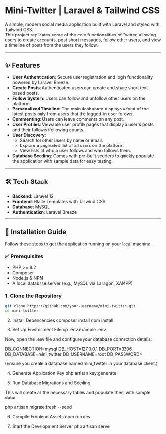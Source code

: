 # Mini-Twitter | Laravel & Tailwind CSS

A simple, modern social media application built with Laravel and styled with Tailwind CSS.  
This project replicates some of the core functionalities of Twitter, allowing users to create accounts, post short messages, follow other users, and view a timeline of posts from the users they follow.

---

## ✨ Features

- **User Authentication**: Secure user registration and login functionality powered by Laravel Breeze.  
- **Create Posts**: Authenticated users can create and share short text-based posts.  
- **Follow System**: Users can follow and unfollow other users on the platform.  
- **Personalized Timeline**: The main dashboard displays a feed of the latest posts only from users that the logged-in user follows.  
- **Commenting**: Users can leave comments on any post.  
- **User Profiles**: Viewable user profile pages that display a user's posts and their follower/following counts.  
- **User Discovery**:  
  - Search for other users by name or email.  
  - Explore a paginated list of all users on the platform.  
  - View lists of who a user follows and who follows them.  
- **Database Seeding**: Comes with pre-built seeders to quickly populate the application with sample data for easy testing.

---

## 🛠 Tech Stack

- **Backend**: Laravel 12  
- **Frontend**: Blade Templates with Tailwind CSS  
- **Database**: MySQL  
- **Authentication**: Laravel Breeze  

---

## 🚀 Installation Guide

Follow these steps to get the application running on your local machine.

### ✅ Prerequisites
- PHP >= 8.2  
- Composer  
- Node.js & NPM  
- A local database server (e.g., MySQL via Laragon, XAMPP)  

### 1. Clone the Repository
```bash
git clone https://github.com/your-username/mini-twitter.git
cd mini-twitter
```
2. Install Dependencies
composer install
npm install

3. Set Up Environment File
cp .env.example .env


Now, open the .env file and configure your database connection details:

DB_CONNECTION=mysql
DB_HOST=127.0.0.1
DB_PORT=3306
DB_DATABASE=mini_twitter
DB_USERNAME=root
DB_PASSWORD=


(Ensure you create a database named mini_twitter in your database client.)

4. Generate Application Key
php artisan key:generate

5. Run Database Migrations and Seeding

This will create all the necessary tables and populate them with sample data:

php artisan migrate:fresh --seed

6. Compile Frontend Assets
npm run dev

7. Start the Development Server
php artisan serve